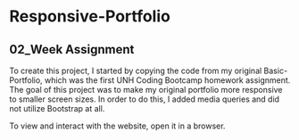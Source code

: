 # Responsive-Portfolio

## 02_Week Assignment

To create this project, I started by copying the code from my original Basic-Portfolio, which was the first UNH Coding Bootcamp homework assignment. The goal of this project was to make my original portfolio more responsive to smaller screen sizes. In order to do this, I added media queries and did not utilize Bootstrap at all.

To view and interact with the website, open it in a browser.